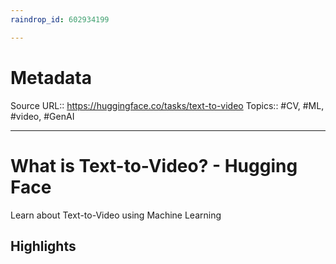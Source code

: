 ```yaml
---
raindrop_id: 602934199

---
```


# Metadata
Source URL:: https://huggingface.co/tasks/text-to-video
Topics:: #CV, #ML, #video, #GenAI

---
# What is Text-to-Video? - Hugging Face

Learn about Text-to-Video using Machine Learning

## Highlights
